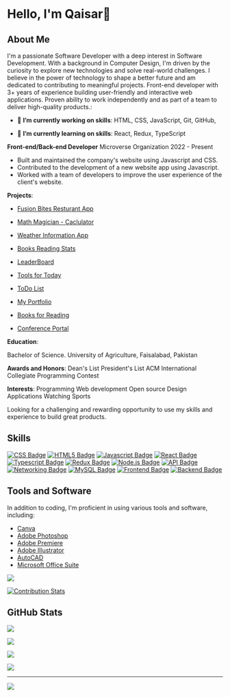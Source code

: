 
# Hello, I'm Qaisar👋

## About Me

I'm a passionate Software Developer with a deep interest in Software Development. With a background in Computer Design, I'm driven by the curiosity to explore new technologies and solve real-world challenges. I believe in the power of technology to shape a better future and am dedicated to contributing to meaningful projects.
Front-end developer with 3+ years of experience building user-friendly and interactive web applications. Proven ability to work independently and as part of a team to deliver high-quality products.:

- 🔭 **I’m currently working on skills**:
HTML, 
CSS, 
JavaScript, 
Git, 
GitHub, 

- 🌱 **I’m currently learning on skills**:
React, 
Redux, 
TypeScript

**Front-end/Back-end Developer**
Microverse Organization
2022 - Present

- Built and maintained the company's website using Javascript and CSS.
- Contributed to the development of a new website app using Javascript.
- Worked with a team of developers to improve the user experience of the client's website.

**Projects**: <br />
- [Fusion Bites Resturant App](https://github.com/Kaiserabbas/Fusion-Bites)

- [Math Magician - Caclulator](https://github.com/Kaiserabbas/math-magician)

- [Weather Information App](https://github.com/Kaiserabbas/Weather-App)

- [Books Reading Stats](https://github.com/Kaiserabbas/bookstore)

- [LeaderBoard](https://github.com/Kaiserabbas/leaderboard)

- [Tools for Today](https://github.com/Kaiserabbas/Tool-Shed)

- [ToDo List](https://github.com/Kaiserabbas/myday-todo)

- [My Portfolio](https://github.com/Kaiserabbas/project-portfolio)

- [Books for Reading](https://github.com/Kaiserabbas/Awesome-books)

- [Conference Portal](https://github.com/Kaiserabbas/Capstone)


**Education**:

Bachelor of Science.
University of Agriculture, Faisalabad, Pakistan

**Awards and Honors**:
Dean's List
President's List
ACM International Collegiate Programming Contest

**Interests**:
Programming
Web development
Open source
Design Applications
Watching Sports

Looking for a challenging and rewarding opportunity to use my skills and experience to build great products.

## Skills
<div>

[![CSS Badge](https://img.shields.io/badge/-CSS-1572B6?logo=css3&logoColor=white)](https://www.w3.org/Style/CSS/)
[![HTML5 Badge](https://img.shields.io/badge/-HTML5-E34F26?logo=html5&logoColor=white)](https://html.spec.whatwg.org/)
[![Javascript Badge](https://img.shields.io/badge/-JavaScript-F7DF1E?logo=javascript&logoColor=black)](https://developer.mozilla.org/en-US/docs/Web/JavaScript)
[![React Badge](https://img.shields.io/badge/-React-61DAFB?logo=react&logoColor=black)](https://reactjs.org/)
[![Typescript Badge](https://img.shields.io/badge/-TypeScript-3178C6?logo=typescript&logoColor=white)](https://www.typescriptlang.org/)
[![Redux Badge](https://img.shields.io/badge/-Redux-764ABC?logo=redux&logoColor=white)](https://redux.js.org/)
[![Node.js Badge](https://img.shields.io/badge/-Node.js-339933?logo=node.js&logoColor=white)](https://nodejs.org/)
[![API Badge](https://img.shields.io/badge/-API-0096D6?logo=api&logoColor=white)](https://en.wikipedia.org/wiki/Application_programming_interface)
[![Networking Badge](https://img.shields.io/badge/-Networking-008080?logo=network&logoColor=white)](https://en.wikipedia.org/wiki/Computer_network)
[![MySQL Badge](https://img.shields.io/badge/-MySQL-4479A1?logo=mysql&logoColor=white)](https://www.mysql.com/)
[![Frontend Badge](https://img.shields.io/badge/-Front%20End-42B983?logo=frontend&logoColor=white)](https://en.wikipedia.org/wiki/Front-end_web_development)
[![Backend Badge](https://img.shields.io/badge/-Back%20End-333?logo=backend&logoColor=white)](https://en.wikipedia.org/wiki/Back_end)
</div>

## Tools and Software

In addition to coding, I'm proficient in using various tools and software, including:

- [Canva](https://www.canva.com/)
- [Adobe Photoshop](https://www.adobe.com/products/photoshop.html)
- [Adobe Premiere](https://www.adobe.com/products/premiere.html)
- [Adobe Illustrator](https://www.adobe.com/products/illustrator.html)
- [AutoCAD](https://www.autodesk.com/products/autocad/overview)
- [Microsoft Office Suite](https://www.microsoft.com/en-us/microsoft-365/get-started-with-office-2019)

<div>
  
  ![](https://komarev.com/ghpvc/?username=kaiserabbas&style=for-the-badge&color=yellow)
</div>
<div>
  
  [![Contribution Stats](https://github-contribution-stats.vercel.app/api/?username=kaiserabbas)](https://github.com/kaiserabbas/github-contribution-stats/)
</div>

## GitHub Stats

![](https://github-readme-stats.vercel.app/api/top-langs?username=Kaiserabbas&show_icons=true&locale=en&layout=compact&theme=dark) <br/>

![](https://github-readme-stats.vercel.app/api?username=Kaiserabbas&include_all_commits=true&count_private=true&show_icons=true&theme=dark)<br/>

![](https://github-readme-streak-stats.herokuapp.com/?user=Kaiserabbas&theme=dark&hide_border=false)<br/>

![](https://github-contributor-stats.vercel.app/api?username=Kaiserabbas&limit=5&theme=dark&combine_all_yearly_contributions=true)

---
[![](https://visitcount.itsvg.in/api?id=Kaiserabbas&icon=0&color=0)](https://visitcount.itsvg.in)
